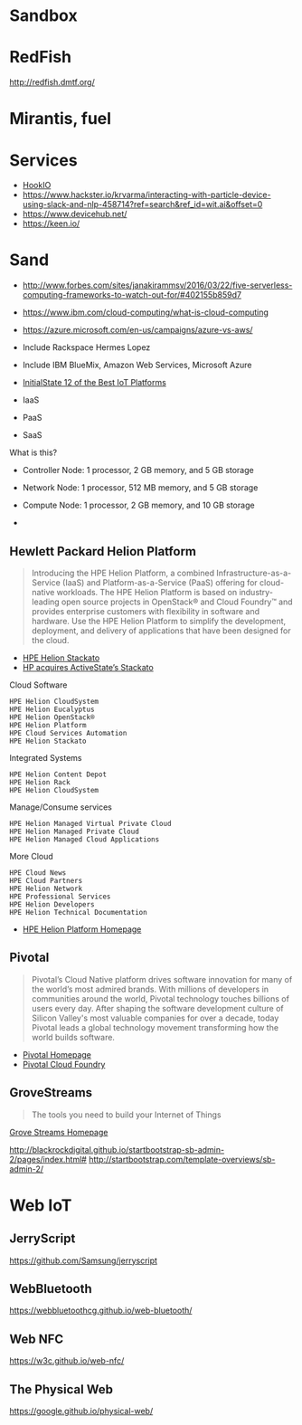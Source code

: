 # Sandbox

# RedFish

http://redfish.dmtf.org/

# Mirantis, fuel

# Services

- [HookIO](http://hook.io/)
- https://www.hackster.io/krvarma/interacting-with-particle-device-using-slack-and-nlp-458714?ref=search&ref_id=wit.ai&offset=0
- https://www.devicehub.net/
- https://keen.io/


# Sand
- http://www.forbes.com/sites/janakirammsv/2016/03/22/five-serverless-computing-frameworks-to-watch-out-for/#402155b859d7
- https://www.ibm.com/cloud-computing/what-is-cloud-computing
- https://azure.microsoft.com/en-us/campaigns/azure-vs-aws/

- Include Rackspace
  Hermes Lopez

- Include IBM BlueMix, Amazon Web Services, Microsoft Azure
- [InitialState 12 of the Best IoT Platforms](http://blog.initialstate.com/iot-platforms)

- IaaS
- PaaS
- SaaS

What is this?

- Controller Node: 1 processor, 2 GB memory, and 5 GB storage
- Network Node: 1 processor, 512 MB memory, and 5 GB storage
- Compute Node: 1 processor, 2 GB memory, and 10 GB storage


- 

## Hewlett Packard Helion Platform

> Introducing the HPE Helion Platform, a combined Infrastructure-as-a-Service (IaaS) and Platform-as-a-Service (PaaS) offering for cloud-native workloads. The HPE Helion Platform is based on industry-leading open source projects in OpenStack® and Cloud Foundry™ and provides enterprise customers with flexibility in software and hardware. Use the HPE Helion Platform to simplify the development, deployment, and delivery of applications that have been designed for the cloud.

- [HPE Helion Stackato](http://www8.hp.com/us/en/cloud/helion-devplatform-overview.html)
- [HP acquires ActiveState’s Stackato](http://www8.hp.com/hpnext/posts/hp-acquires-activestate-stackato#.VoAHAJPiuV4)

Cloud Software

    HPE Helion CloudSystem
    HPE Helion Eucalyptus
    HPE Helion OpenStack®
    HPE Helion Platform
    HPE Cloud Services Automation
    HPE Helion Stackato

Integrated Systems

    HPE Helion Content Depot
    HPE Helion Rack
    HPE Helion CloudSystem

Manage/Consume services

    HPE Helion Managed Virtual Private Cloud
    HPE Helion Managed Private Cloud
    HPE Helion Managed Cloud Applications


More Cloud

    HPE Cloud News
    HPE Cloud Partners
    HPE Helion Network
    HPE Professional Services
    HPE Helion Developers
    HPE Helion Technical Documentation

- [HPE Helion Platform Homepage](http://www8.hp.com/us/en/cloud/hphelion-platform.html)

## Pivotal

> Pivotal’s Cloud Native platform drives software innovation for many of the world’s most admired brands. With millions of developers in communities around the world, Pivotal technology touches billions of users every day. After shaping the software development culture of Silicon Valley's most valuable companies for over a decade, today Pivotal leads a global technology movement transforming how the world builds software.

- [Pivotal Homepage](http://pivotal.io/)
- [Pivotal Cloud Foundry](http://pivotal.io/platform)

## GroveStreams

> The tools you need to build your Internet of Things

[Grove Streams Homepage](https://grovestreams.com/)


http://blackrockdigital.github.io/startbootstrap-sb-admin-2/pages/index.html#
http://startbootstrap.com/template-overviews/sb-admin-2/

# Web IoT

## JerryScript
https://github.com/Samsung/jerryscript

## WebBluetooth

https://webbluetoothcg.github.io/web-bluetooth/

## Web NFC

https://w3c.github.io/web-nfc/

## The Physical Web

https://google.github.io/physical-web/

